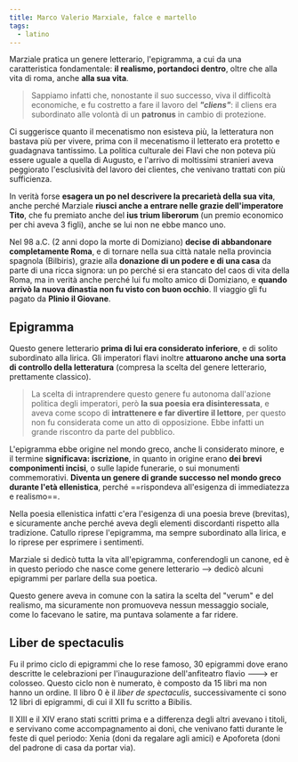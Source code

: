 ```yaml
---
title: Marco Valerio Marxiale, falce e martello
tags:
  - latino
---
```

Marziale pratica un genere letterario, l'epigramma, a cui da una caratteristica fondamentale: **il realismo, portandoci dentro**, oltre che alla vita di roma, anche **alla sua vita**.

> Sappiamo infatti che, nonostante il suo successo, viva il difficoltà economiche, e fu costretto a fare il lavoro del ***"cliens"***: il cliens era subordinato alle volontà di un **patronus** in cambio di protezione.

Ci suggerisce quanto il mecenatismo non esisteva più, la letteratura non bastava più per vivere, prima con il mecenatismo il letterato era protetto e guadagnava tantissimo. La politica culturale dei Flavi che non poteva più essere uguale a quella di Augusto, e l'arrivo di moltissimi stranieri aveva peggiorato l'esclusività del lavoro dei clientes, che venivano trattati con più sufficienza.

In verità forse **esagera un po nel descrivere la precarietà della sua vita**, anche perché Marziale **riusci anche a entrare nelle grazie dell'imperatore Tito**, che fu premiato anche del **ius trium liberorum** (un premio economico per chi aveva 3 figli), anche se lui non ne ebbe manco uno.

Nel 98 a.C. (2 anni dopo la morte di Domiziano) **decise di abbandonare completamente Roma**, e di tornare nella sua città natale nella provincia spagnola (Bilbiris), grazie alla **donazione di un podere e di una casa** da parte di una ricca signora: un po perché si era stancato del caos di vita della Roma, ma in verità anche perché lui fu molto amico di Domiziano, e **quando arrivò la nuova dinastia non fu visto con buon occhio**. Il viaggio gli fu pagato da **Plinio il Giovane**.

## Epigramma

Questo genere letterario **prima di lui era considerato inferiore**, e di solito subordinato alla lirica. Gli imperatori flavi inoltre **attuarono anche una sorta di controllo della letteratura** (compresa la scelta del genere letterario, prettamente classico).

> La scelta di intraprendere questo genere fu autonoma dall'azione politica degli imperatori, però **la sua poesia era disinteressata**, e aveva come scopo di **intrattenere e far divertire il lettore**, per questo non fu considerata come un atto di opposizione. Ebbe infatti un grande riscontro da parte del pubblico.

L'epigramma ebbe origine nel mondo greco, anche li considerato minore, e il termine **significava: iscrizione**, in quanto in origine erano **dei brevi componimenti incisi**, o sulle lapide funerarie, o sui monumenti commemorativi. **Diventa un genere di grande successo nel mondo greco durante l'età ellenistica**, perché ==rispondeva all'esigenza di immediatezza e realismo==.

Nella poesia ellenistica infatti c'era l'esigenza di una poesia breve (brevitas), e sicuramente anche perché aveva degli elementi discordanti rispetto alla tradizione. Catullo riprese l'epigramma, ma sempre subordinato alla lirica, e lo riprese per esprimere i sentimenti.

Marziale si dedicò tutta la vita all'epigramma, conferendogli un canone, ed è in questo periodo che nasce come genere letterario --> dedicò alcuni epigrammi per parlare della sua poetica.

Questo genere aveva in comune con la satira la scelta del "verum" e del realismo, ma sicuramente non promuoveva nessun messaggio sociale, come lo facevano le satire, ma puntava solamente a far ridere.

## Liber de spectaculis

Fu il primo ciclo di epigrammi che lo rese famoso, 30 epigrammi dove erano descritte le celebrazioni per l'inaugurazione dell'anfiteatro flavio ---> er colosseo. Questo ciclo non è numerato, è composto da 15 libri ma non hanno un ordine. Il libro 0 è il *liber de spectaculis*, successivamente ci sono 12 libri di epigrammi, di cui il XII fu scritto a Bibilis.

Il XIII e il XIV erano stati scritti prima e a differenza degli altri avevano i titoli, e servivano come accompagnamento ai doni, che venivano fatti durante le feste di quel periodo: Xenia (doni da regalare agli amici) e Apoforeta (doni del padrone di casa da portar via).